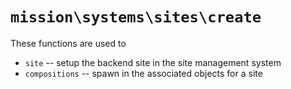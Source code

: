 # `mission\systems\sites\create`

These functions are used to 
- `site` -- setup the backend site in the site management system
- `compositions` -- spawn in the associated objects for a site